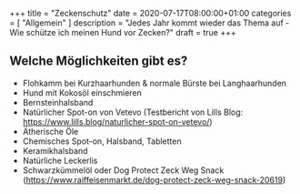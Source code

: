 +++
title =  "Zeckenschutz"
date = 2020-07-17T08:00:00+01:00
categories = [
    "Allgemein"
]
description = "Jedes Jahr kommt wieder das Thema auf - Wie schütze ich meinen Hund vor Zecken?"
draft = true
+++

## Welche Möglichkeiten gibt es?
- Flohkamm bei Kurzhaarhunden & normale Bürste bei Langhaarhunden
- Hund mit Kokosöl einschmieren
- Bernsteinhalsband
- Natürlicher Spot-on von Vetevo (Testbericht von Lills Blog: https://www.lills.blog/naturlicher-spot-on-vetevo/)
- Ätherische Öle
- Chemisches Spot-on, Halsband, Tabletten
- Keramikhalsband
- Natürliche Leckerlis
- Schwarzkümmelöl oder Dog Protect Zeck Weg Snack (https://www.raiffeisenmarkt.de/dog-protect-zeck-weg-snack-20619)

